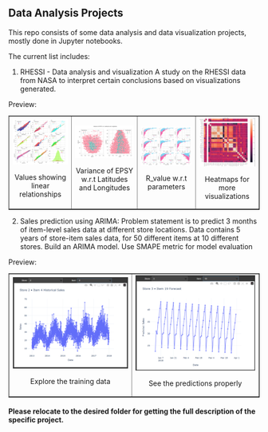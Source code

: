 ## Data Analysis Projects

This repo consists of some data analysis and data visualization projects, mostly done in Jupyter notebooks. 

The current list includes: 
1. RHESSI - Data analysis and visualization
A study on the RHESSI data from NASA to interpret certain conclusions based on visualizations generated.

Preview: 
<div align="center">
<table border="1" cellspacing="15" cellpadding="15">
  <tr>
    <td align="center">
      <img src="RHESSI - data analysis/assets/1.png" alt="Sun" width="180"/><br>
      <p>Values showing linear relationships</p>
    </td>
   <td align="center">
         <img src="RHESSI - data analysis/assets/2.png" alt="Sun" width="220"/><br>
         <p>Variance of EPSY w.r.t Latitudes and Longitudes</p>
       </td>
    <td align="center">
          <img src="RHESSI - data analysis/assets/3.png" alt="Sun" width="220"/><br>
          <p>R_value w.r.t parameters</p>
        </td>
    <td align="center">
          <img src="RHESSI - data analysis/assets/big2.png" alt="Sun" width="220"/><br>
          <p>Heatmaps for more visualizations</p>
        </td>
  </tr>
  </table>
  </div>

2. Sales prediction using ARIMA: 
Problem statement is to predict 3 months of item-level sales data at different store locations.
Data contains 5 years of store-item sales data, for 50 different items at 10 different stores.
Build an ARIMA model.
Use SMAPE metric for model evaluation

Preview: 
<div align="center">
<table border="1" cellspacing="15" cellpadding="15">
  <tr>
    <td align="center">
      <img src="Sales prediction using ARIMA/assets/train.png" alt="Sun" width="350"/><br>
      <p>Explore the training data</p>
    </td>
   <td align="center">
         <img src="Sales prediction using ARIMA/assets/predict.png" alt="Sun" width="350"/><br>
          <p>See the predictions properly</p>
       </td>
  </tr>
  </table>
  </div>

  #### Please relocate to the desired folder for getting the full description of the specific project.
